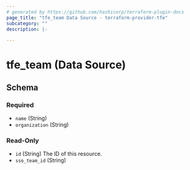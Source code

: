 ```yaml
---
# generated by https://github.com/hashicorp/terraform-plugin-docs
page_title: "tfe_team Data Source - terraform-provider-tfe"
subcategory: ""
description: |-
  
---
```


# tfe_team (Data Source)





<!-- schema generated by tfplugindocs -->
## Schema

### Required

- `name` (String)
- `organization` (String)

### Read-Only

- `id` (String) The ID of this resource.
- `sso_team_id` (String)


